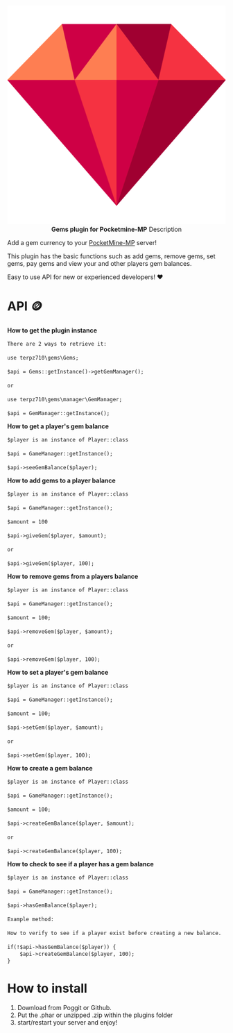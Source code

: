 <p align="center">
    <a href="https://github.com/Terpz710/Gems"><img src="https://github.com/Terpz710/Gems/blob/main/icon.png"></img></a><br>
    <b>Gems plugin for Pocketmine-MP</b>
<a 


# Description
Add a gem currency to your [PocketMine-MP](https://pmmp.io) server!

This plugin has the basic functions such as add gems, remove gems, set gems, pay gems and view your and other players gem balances.

Easy to use API for new or experienced developers! ❤️

# API 🪙
**How to get the plugin instance**
```
There are 2 ways to retrieve it:

use terpz710\gems\Gems;

$api = Gems::getInstance()->getGemManager();

or

use terpz710\gems\manager\GemManager;

$api = GemManager::getInstance();
```

**How to get a player's gem balance**
```
$player is an instance of Player::class

$api = GameManager::getInstance();

$api->seeGemBalance($player);
```

**How to add gems to a player balance**
```
$player is an instance of Player::class

$api = GameManager::getInstance();

$amount = 100

$api->giveGem($player, $amount);

or

$api->giveGem($player, 100);
```

**How to remove gems from a players balance**
```
$player is an instance of Player::class

$api = GameManager::getInstance();

$amount = 100;

$api->removeGem($player, $amount);

or

$api->removeGem($player, 100);
```

**How to set a player's gem balance**
```
$player is an instance of Player::class

$api = GameManager::getInstance();

$amount = 100;

$api->setGem($player, $amount);

or

$api->setGem($player, 100);
```

**How to create a gem balance**
```
$player is an instance of Player::class

$api = GameManager::getInstance();

$amount = 100;

$api->createGemBalance($player, $amount);

or

$api->createGemBalance($player, 100);
```

**How to check to see if a player has a gem balance**
```
$player is an instance of Player::class

$api = GameManager::getInstance();

$api->hasGemBalance($player);

Example method:

How to verify to see if a player exist before creating a new balance.

if(!$api->hasGemBalance($player)) {
    $api->createGemBalance($player, 100);
}
```

# How to install
1. Download from Poggit or Github.
2. Put the .phar or unzipped .zip within the plugins folder
3. start/restart your server and enjoy!
